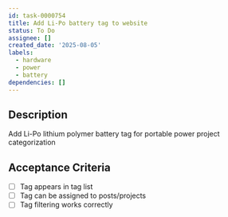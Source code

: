 ```yaml
---
id: task-0000754
title: Add Li-Po battery tag to website
status: To Do
assignee: []
created_date: '2025-08-05'
labels:
  - hardware
  - power
  - battery
dependencies: []
---
```


## Description

Add Li-Po lithium polymer battery tag for portable power project categorization

## Acceptance Criteria

- [ ] Tag appears in tag list
- [ ] Tag can be assigned to posts/projects
- [ ] Tag filtering works correctly

